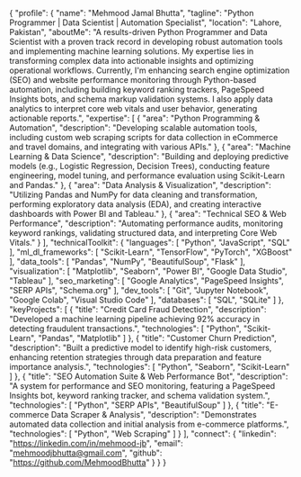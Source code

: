 {
  "profile": {
    "name": "Mehmood Jamal Bhutta",
    "tagline": "Python Programmer | Data Scientist | Automation Specialist",
    "location": "Lahore, Pakistan",
    "aboutMe": "A results-driven Python Programmer and Data Scientist with a proven track record in developing robust automation tools and implementing machine learning solutions. My expertise lies in transforming complex data into actionable insights and optimizing operational workflows. Currently, I'm enhancing search engine optimization (SEO) and website performance monitoring through Python-based automation, including building keyword ranking trackers, PageSpeed Insights bots, and schema markup validation systems. I also apply data analytics to interpret core web vitals and user behavior, generating actionable reports.",
    "expertise": [
      {
        "area": "Python Programming & Automation",
        "description": "Developing scalable automation tools, including custom web scraping scripts for data collection in eCommerce and travel domains, and integrating with various APIs."
      },
      {
        "area": "Machine Learning & Data Science",
        "description": "Building and deploying predictive models (e.g., Logistic Regression, Decision Trees), conducting feature engineering, model tuning, and performance evaluation using Scikit-Learn and Pandas."
      },
      {
        "area": "Data Analysis & Visualization",
        "description": "Utilizing Pandas and NumPy for data cleaning and transformation, performing exploratory data analysis (EDA), and creating interactive dashboards with Power BI and Tableau."
      },
      {
        "area": "Technical SEO & Web Performance",
        "description": "Automating performance audits, monitoring keyword rankings, validating structured data, and interpreting Core Web Vitals."
      }
    ],
    "technicalToolkit": {
      "languages": [
        "Python",
        "JavaScript",
        "SQL"
      ],
      "ml_dl_frameworks": [
        "Scikit-Learn",
        "TensorFlow",
        "PyTorch",
        "XGBoost"
      ],
      "data_tools": [
        "Pandas",
        "NumPy",
        "BeautifulSoup",
        "Flask"
      ],
      "visualization": [
        "Matplotlib",
        "Seaborn",
        "Power BI",
        "Google Data Studio",
        "Tableau"
      ],
      "seo_marketing": [
        "Google Analytics",
        "PageSpeed Insights",
        "SERP APIs",
        "Schema.org"
      ],
      "dev_tools": [
        "Git",
        "Jupyter Notebook",
        "Google Colab",
        "Visual Studio Code"
      ],
      "databases": [
        "SQL",
        "SQLite"
      ]
    },
    "keyProjects": [
      {
        "title": "Credit Card Fraud Detection",
        "description": "Developed a machine learning pipeline achieving 92% accuracy in detecting fraudulent transactions.",
        "technologies": [
          "Python",
          "Scikit-Learn",
          "Pandas",
          "Matplotlib"
        ]
      },
      {
        "title": "Customer Churn Prediction",
        "description": "Built a predictive model to identify high-risk customers, enhancing retention strategies through data preparation and feature importance analysis.",
        "technologies": [
          "Python",
          "Seaborn",
          "Scikit-Learn"
        ]
      },
      {
        "title": "SEO Automation Suite & Web Performance Bot",
        "description": "A system for performance and SEO monitoring, featuring a PageSpeed Insights bot, keyword ranking tracker, and schema validation system.",
        "technologies": [
          "Python",
          "SERP APIs",
          "BeautifulSoup"
        ]
      },
      {
        "title": "E-commerce Data Scraper & Analysis",
        "description": "Demonstrates automated data collection and initial analysis from e-commerce platforms.",
        "technologies": [
          "Python",
          "Web Scraping"
        ]
      }
    ],
    "connect": {
      "linkedin": "https://linkedin.com/in/mehmood-jb",
      "email": "mehmoodjbhutta@gmail.com",
      "github": "https://github.com/MehmoodBhutta"
    }
  }
}
